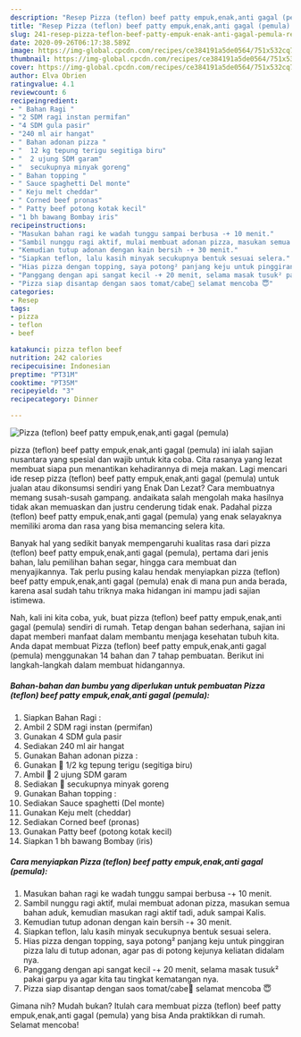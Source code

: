```yaml
---
description: "Resep Pizza (teflon) beef patty empuk,enak,anti gagal (pemula) | Resep Bumbu Pizza (teflon) beef patty empuk,enak,anti gagal (pemula) Yang Bikin Ngiler"
title: "Resep Pizza (teflon) beef patty empuk,enak,anti gagal (pemula) | Resep Bumbu Pizza (teflon) beef patty empuk,enak,anti gagal (pemula) Yang Bikin Ngiler"
slug: 241-resep-pizza-teflon-beef-patty-empuk-enak-anti-gagal-pemula-resep-bumbu-pizza-teflon-beef-patty-empuk-enak-anti-gagal-pemula-yang-bikin-ngiler
date: 2020-09-26T06:17:38.589Z
image: https://img-global.cpcdn.com/recipes/ce384191a5de0564/751x532cq70/pizza-teflon-beef-patty-empukenakanti-gagal-pemula-foto-resep-utama.jpg
thumbnail: https://img-global.cpcdn.com/recipes/ce384191a5de0564/751x532cq70/pizza-teflon-beef-patty-empukenakanti-gagal-pemula-foto-resep-utama.jpg
cover: https://img-global.cpcdn.com/recipes/ce384191a5de0564/751x532cq70/pizza-teflon-beef-patty-empukenakanti-gagal-pemula-foto-resep-utama.jpg
author: Elva Obrien
ratingvalue: 4.1
reviewcount: 6
recipeingredient:
- " Bahan Ragi "
- "2 SDM ragi instan permifan"
- "4 SDM gula pasir"
- "240 ml air hangat"
- " Bahan adonan pizza "
- "  12 kg tepung terigu segitiga biru"
- "  2 ujung SDM garam"
- "  secukupnya minyak goreng"
- " Bahan topping "
- " Sauce spaghetti Del monte"
- " Keju melt cheddar"
- " Corned beef pronas"
- " Patty beef potong kotak kecil"
- "1 bh bawang Bombay iris"
recipeinstructions:
- "Masukan bahan ragi ke wadah tunggu sampai berbusa -+ 10 menit."
- "Sambil nunggu ragi aktif, mulai membuat adonan pizza, masukan semua bahan aduk, kemudian masukan ragi aktif tadi, aduk sampai Kalis."
- "Kemudian tutup adonan dengan kain bersih -+ 30 menit."
- "Siapkan teflon, lalu kasih minyak secukupnya bentuk sesuai selera."
- "Hias pizza dengan topping, saya potong² panjang keju untuk pinggiran pizza lalu di tutup adonan, agar pas di potong kejunya keliatan didalam nya."
- "Panggang dengan api sangat kecil -+ 20 menit, selama masak tusuk² pakai garpu ya agar kita tau tingkat kematangan nya."
- "Pizza siap disantap dengan saos tomat/cabe🤤 selamat mencoba 😇"
categories:
- Resep
tags:
- pizza
- teflon
- beef

katakunci: pizza teflon beef 
nutrition: 242 calories
recipecuisine: Indonesian
preptime: "PT31M"
cooktime: "PT35M"
recipeyield: "3"
recipecategory: Dinner

---
```



![Pizza (teflon) beef patty empuk,enak,anti gagal (pemula)](https://img-global.cpcdn.com/recipes/ce384191a5de0564/751x532cq70/pizza-teflon-beef-patty-empukenakanti-gagal-pemula-foto-resep-utama.jpg)


pizza (teflon) beef patty empuk,enak,anti gagal (pemula) ini ialah sajian nusantara yang spesial dan wajib untuk kita coba. Cita rasanya yang lezat membuat siapa pun menantikan kehadirannya di meja makan.
Lagi mencari ide resep pizza (teflon) beef patty empuk,enak,anti gagal (pemula) untuk jualan atau dikonsumsi sendiri yang Enak Dan Lezat? Cara membuatnya memang susah-susah gampang. andaikata salah mengolah maka hasilnya tidak akan memuaskan dan justru cenderung tidak enak. Padahal pizza (teflon) beef patty empuk,enak,anti gagal (pemula) yang enak selayaknya memiliki aroma dan rasa yang bisa memancing selera kita.

Banyak hal yang sedikit banyak mempengaruhi kualitas rasa dari pizza (teflon) beef patty empuk,enak,anti gagal (pemula), pertama dari jenis bahan, lalu pemilihan bahan segar, hingga cara membuat dan menyajikannya. Tak perlu pusing kalau hendak menyiapkan pizza (teflon) beef patty empuk,enak,anti gagal (pemula) enak di mana pun anda berada, karena asal sudah tahu triknya maka hidangan ini mampu jadi sajian istimewa.




Nah, kali ini kita coba, yuk, buat pizza (teflon) beef patty empuk,enak,anti gagal (pemula) sendiri di rumah. Tetap dengan bahan sederhana, sajian ini dapat memberi manfaat dalam membantu menjaga kesehatan tubuh kita. Anda dapat membuat Pizza (teflon) beef patty empuk,enak,anti gagal (pemula) menggunakan 14 bahan dan 7 tahap pembuatan. Berikut ini langkah-langkah dalam membuat hidangannya.

<!--inarticleads1-->

##### Bahan-bahan dan bumbu yang diperlukan untuk pembuatan Pizza (teflon) beef patty empuk,enak,anti gagal (pemula):

1. Siapkan  Bahan Ragi :
1. Ambil 2 SDM ragi instan (permifan)
1. Gunakan 4 SDM gula pasir
1. Sediakan 240 ml air hangat
1. Gunakan  Bahan adonan pizza :
1. Gunakan  🍕 1/2 kg tepung terigu (segitiga biru)
1. Ambil  🍕 2 ujung SDM garam
1. Sediakan  🍕 secukupnya minyak goreng
1. Gunakan  Bahan topping :
1. Sediakan  Sauce spaghetti (Del monte)
1. Gunakan  Keju melt (cheddar)
1. Sediakan  Corned beef (pronas)
1. Gunakan  Patty beef (potong kotak kecil)
1. Siapkan 1 bh bawang Bombay (iris)




<!--inarticleads2-->

##### Cara menyiapkan Pizza (teflon) beef patty empuk,enak,anti gagal (pemula):

1. Masukan bahan ragi ke wadah tunggu sampai berbusa -+ 10 menit.
1. Sambil nunggu ragi aktif, mulai membuat adonan pizza, masukan semua bahan aduk, kemudian masukan ragi aktif tadi, aduk sampai Kalis.
1. Kemudian tutup adonan dengan kain bersih -+ 30 menit.
1. Siapkan teflon, lalu kasih minyak secukupnya bentuk sesuai selera.
1. Hias pizza dengan topping, saya potong² panjang keju untuk pinggiran pizza lalu di tutup adonan, agar pas di potong kejunya keliatan didalam nya.
1. Panggang dengan api sangat kecil -+ 20 menit, selama masak tusuk² pakai garpu ya agar kita tau tingkat kematangan nya.
1. Pizza siap disantap dengan saos tomat/cabe🤤 selamat mencoba 😇




Gimana nih? Mudah bukan? Itulah cara membuat pizza (teflon) beef patty empuk,enak,anti gagal (pemula) yang bisa Anda praktikkan di rumah. Selamat mencoba!
